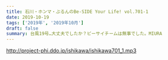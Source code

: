 ```yaml
---
title: 石川・ホンマ・ぶるんのBe-SIDE Your Life! vol.701-1
date: 2019-10-19
tags: ['2019年', '2019年10月']
draft: false
summary: 台風19号…大丈夫でしたか？ビーサイチームは無事でした。MIURA
---
```


http://project-phi.ddo.jp/ishikawa/ishikawa701_1.mp3
